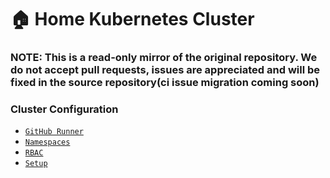 # 🏠 Home Kubernetes Cluster
### NOTE: This is a read-only mirror of the original repository. We do not accept pull requests, issues are appreciated and will be fixed in the source repository(ci issue migration coming soon)

### Cluster Configuration

- [`GitHub Runner`](base/github-runner/README.md)
- [`Namespaces`](cluster/namespaces/README.md)
- [`RBAC`](cluster/rbac/README.md)
- [`Setup`](README.setup.md)
